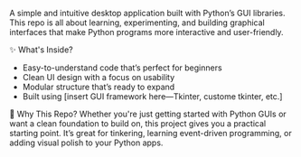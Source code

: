A simple and intuitive desktop application built with Python’s GUI libraries. This repo is all about learning, experimenting, and building graphical interfaces that make Python programs more interactive and user-friendly.

✨ What's Inside?
- Easy-to-understand code that’s perfect for beginners
- Clean UI design with a focus on usability
- Modular structure that’s ready to expand
- Built using [insert GUI framework here—Tkinter, custome tkinter, etc.]


🔧 Why This Repo?
Whether you're just getting started with Python GUIs or want a clean foundation to build on, this project gives you a practical starting point. It’s great for tinkering, learning event-driven programming, or adding visual polish to your Python apps.
